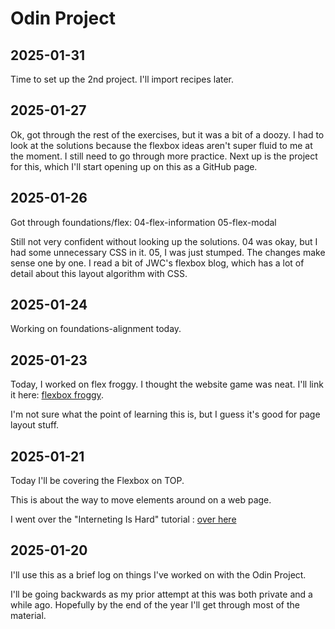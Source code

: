 # Odin Project
## 2025-01-31

Time to set up the 2nd project. I'll import recipes later.

## 2025-01-27

Ok, got through the rest of the exercises, but it was a bit of a doozy. I had
to look at the solutions because the flexbox ideas aren't super fluid to me
at the moment. I still need to go through more practice. Next up is the project
for this, which I'll start opening up on this as a GitHub page.

## 2025-01-26

Got through foundations/flex:
            04-flex-information
            05-flex-modal

Still not very confident without looking up the solutions. 04 was okay, but
I had some unnecessary CSS in it. 05, I was just stumped. The changes make
sense one by one. I read a bit of JWC's flexbox blog, which has a lot of detail
about this layout algorithm with CSS.

## 2025-01-24

Working on foundations-alignment today. 

## 2025-01-23

Today, I worked on flex froggy. I thought the website game was neat. I'll link it here: [flexbox froggy](https://flexboxfroggy.com).

I'm not sure what the point of learning this is, but I guess it's good for page layout stuff. 

## 2025-01-21

Today I'll be covering the Flexbox on TOP.

This is about the way to move elements around on a web page.

I went over the "Interneting Is Hard" tutorial : [over here](https://internetingishard.netlify.app/html-and-css/flexbox/index.html)

## 2025-01-20

I'll use this as a brief log on things I've worked on with the Odin Project.

I'll be going backwards as my prior attempt at this was both private and a while ago. Hopefully by the end of the year I'll get through most of the material.
